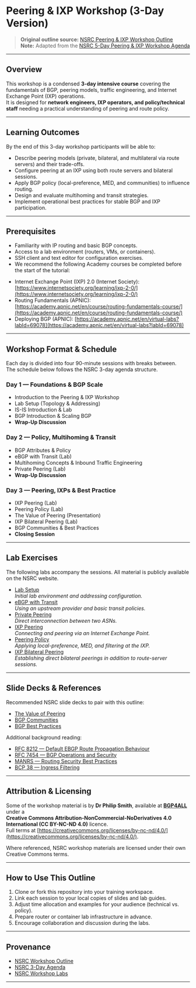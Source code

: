 # Peering & IXP Workshop (3-Day Version)

> **Original outline source:** [NSRC Peering & IXP Workshop Outline](https://nsrc.org/activities/outlines/peering-ixp-en)  
> **Note:** Adapted from the [NSRC 5-Day Peering & IXP Workshop Agenda](https://nsrc.org/activities/agendas/en/Peering%20%26%20IXP%20Workshop%20-%203%20day/)

---

## Overview

This workshop is a condensed **3-day intensive course** covering the fundamentals of BGP, peering models, traffic engineering, and Internet Exchange Point (IXP) operations.  
It is designed for **network engineers, IXP operators, and policy/technical staff** needing a practical understanding of peering and route policy.

---

## Learning Outcomes

By the end of this 3-day workshop participants will be able to:

- Describe peering models (private, bilateral, and multilateral via route servers) and their trade-offs.
- Configure peering at an IXP using both route servers and bilateral sessions.
- Apply BGP policy (local-preference, MED, and communities) to influence routing.
- Design and evaluate multihoming and transit strategies.
- Implement operational best practices for stable BGP and IXP participation.

---

## Prerequisites

- Familiarity with IP routing and basic BGP concepts.  
- Access to a lab environment (routers, VMs, or containers).  
- SSH client and text editor for configuration exercises.
- We recommend the following Academy courses be completed before the start of the tutorial:
  
* Internet Exchange Point (IXP) 2.0 (Internet Society): [https://www.internetsociety.org/learning/ixp-2-0/](https://www.internetsociety.org/learning/ixp-2-0/)
* Routing Fundamentals (APNIC): [https://academy.apnic.net/en/course/routing-fundamentals-course/](https://academy.apnic.net/en/course/routing-fundamentals-course/)
* Deploying BGP (APNIC): [https://academy.apnic.net/en/virtual-labs?labId=69078](https://academy.apnic.net/en/virtual-labs?labId=69078)


---

## Workshop Format & Schedule

Each day is divided into four 90-minute sessions with breaks between.  
The schedule below follows the NSRC 3-day agenda structure.

### **Day 1 — Foundations & BGP Scale**
- Introduction to the Peering & IXP Workshop  
- Lab Setup (Topology & Addressing)  
- IS-IS Introduction & Lab  
- BGP Introduction & Scaling BGP  
- **Wrap-Up Discussion**

### **Day 2 — Policy, Multihoming & Transit**
- BGP Attributes & Policy  
- eBGP with Transit (Lab)  
- Multihoming Concepts & Inbound Traffic Engineering  
- Private Peering (Lab)  
- **Wrap-Up Discussion**

### **Day 3 — Peering, IXPs & Best Practice**
- IXP Peering (Lab)  
- Peering Policy (Lab)  
- The Value of Peering (Presentation)  
- IXP Bilateral Peering (Lab)  
- BGP Communities & Best Practices  
- **Closing Session**

---

## Lab Exercises

The following labs accompany the sessions. All material is publicly available on the NSRC website.

- [Lab Setup](https://nsrc.org/workshops/2022/rwnog/peering-ixp/networking/peering-ixp/en/labs/setup.html)  
  _Initial lab environment and addressing configuration._
- [eBGP with Transit](https://nsrc.org/workshops/2022/rwnog/peering-ixp/networking/peering-ixp/en/labs/ebgp-transit.html)  
  _Using an upstream provider and basic transit policies._
- [Private Peering](https://nsrc.org/workshops/2022/rwnog/peering-ixp/networking/peering-ixp/en/labs/private-peering.html)  
  _Direct interconnection between two ASNs._
- [IXP Peering](https://nsrc.org/workshops/2022/rwnog/peering-ixp/networking/peering-ixp/en/labs/ixp.html)  
  _Connecting and peering via an Internet Exchange Point._
- [Peering Policy](https://nsrc.org/workshops/2022/rwnog/peering-ixp/networking/peering-ixp/en/labs/peering-policy.html)  
  _Applying local-preference, MED, and filtering at the IXP._
- [IXP Bilateral Peering](https://nsrc.org/workshops/2022/rwnog/peering-ixp/networking/peering-ixp/en/labs/ixp-bilateral.html)  
  _Establishing direct bilateral peerings in addition to route-server sessions._

---

## Slide Decks & References

Recommended NSRC slide decks to pair with this outline:

- [The Value of Peering](https://nsrc.org/workshops/2022/rwnog/peering-ixp/networking/peering-ixp/en/slides/value-of-peering.pdf)  
- [BGP Communities](https://nsrc.org/workshops/2022/rwnog/peering-ixp/networking/peering-ixp/en/slides/bgp-communities.pdf)  
- [BGP Best Practices](https://nsrc.org/workshops/2022/rwnog/peering-ixp/networking/peering-ixp/en/slides/bgp-best-practices.pdf)

Additional background reading:
- [RFC 8212 — Default EBGP Route Propagation Behaviour](https://datatracker.ietf.org/doc/html/rfc8212)  
- [RFC 7454 — BGP Operations and Security](https://datatracker.ietf.org/doc/html/rfc7454)  
- [MANRS — Routing Security Best Practices](https://www.manrs.org/)  
- [BCP 38 — Ingress Filtering](https://datatracker.ietf.org/doc/html/bcp38)

---

## Attribution & Licensing

Some of the workshop material is by **Dr Philip Smith**, available at **[BGP4ALL](https://bgp4all.com/)** under a  
**Creative Commons Attribution-NonCommercial-NoDerivatives 4.0 International (CC BY-NC-ND 4.0)** licence.  
Full terms at [https://creativecommons.org/licenses/by-nc-nd/4.0/](https://creativecommons.org/licenses/by-nc-nd/4.0/).

Where referenced, NSRC workshop materials are licensed under their own Creative Commons terms.

---

## How to Use This Outline

1. Clone or fork this repository into your training workspace.  
2. Link each session to your local copies of slides and lab guides.  
3. Adjust time allocation and examples for your audience (technical vs. policy).  
4. Prepare router or container lab infrastructure in advance.  
5. Encourage collaboration and discussion during the labs.

---

## Provenance

- [NSRC Workshop Outline](https://nsrc.org/activities/outlines/peering-ixp-en)  
- [NSRC 3-Day Agenda](https://nsrc.org/activities/agendas/en/Peering%20%26%20IXP%20Workshop%20-%203%20day/)  
- [NSRC Workshop Labs](https://nsrc.org/workshops/2022/rwnog/peering-ixp/networking/peering-ixp/en/labs/)

---
